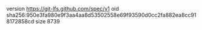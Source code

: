 version https://git-lfs.github.com/spec/v1
oid sha256:950e3fa980e9f3aa4aa8d53502558e69f93590d0cc2fa882ea8cc918172858cd
size 8739
